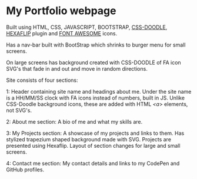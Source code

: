 # My Portfolio webpage

Built using HTML, CSS, JAVASCRIPT, BOOTSTRAP, [CSS-DOODLE](https://css-doodle.com/), [HEXAFLIP](https://github.com/dmotz/hexaflip) plugin and [FONT AWESOME](https://fontawesome.com/) icons.

Has a nav-bar built with BootStrap which shrinks to burger menu for small screens.

On large screens has background created with CSS-DOODLE of FA icon SVG's that fade in and out and move in random directions.

Site consists of four sections:

1: Header containing site name and headings about me. Under the site name is a HH/MM/SS clock with FA icons instead of numbers, built in JS. Unlike CSS-Doodle background icons, these are added with HTML *<a*> elements, not SVG's. 

2: About me section: A bio of me and what my skills are.

3: My Projects section: A showcase of my projects and links to them. Has stylized trapezium shaped background made with SVG. Projects are presented using Hexaflip. Layout of section changes for large and small screens.

4: Contact me section: My contact details and links to my CodePen and GitHub profiles. 
